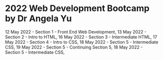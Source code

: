 # 2022 Web Development Bootcamp by Dr Angela Yu
12 May 2022 - Section 1 - Front End Web Development,
13 May 2022 - Section 2 - Intro to HTML,
16 May 2022 - Section 3 - Intermediate HTML,
17 May 2022 - Section 4 - Intro to CSS,
18 May 2022 - Section 5 - Intermediate CSS,
19 May 2022 - Section 5 - Continuing Section 5,
18 May 2022 - Section 5 - Intermediate CSS,


